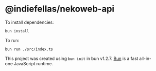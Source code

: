 # @indiefellas/nekoweb-api

To install dependencies:

```bash
bun install
```

To run:

```bash
bun run ./src/index.ts
```

This project was created using `bun init` in bun v1.2.7. [Bun](https://bun.sh) is a fast all-in-one JavaScript runtime.
